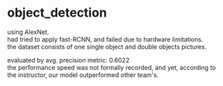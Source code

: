 # object_detection
using AlexNet.  
had tried to apply fast-RCNN, and failed due to hardware limitations.  
the dataset consists of one single object and double objects pictures.

evaluated by avg. precision metric: 0.6022  
the performance speed was not formally recorded, and yet, according to the instructor, our model outperformed other team's.  
